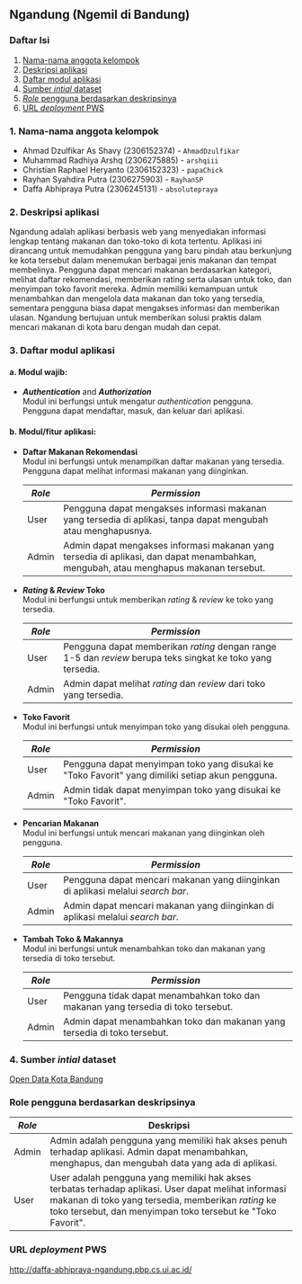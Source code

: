 ## Ngandung (Ngemil di Bandung)

### Daftar Isi

1. [Nama-nama anggota kelompok](#nama-nama-anggota-kelompok)
2. [Deskripsi aplikasi](#deskripsi-aplikasi)
3. [Daftar modul aplikasi](#daftar-modul-aplikasi)
4. [Sumber _intial_ dataset](#sumber-intial-dataset)
5. [_Role_ pengguna berdasarkan deskripsinya](#_Role_-pengguna-berdasarkan-deskripsinya)
6. [URL _deployment_ PWS](#url-deployment-pws)

### 1. Nama-nama anggota kelompok

-   Ahmad Dzulfikar As Shavy (2306152374) - `AhmadDzulfikar`
-   Muhammad Radhiya Arshq (2306275885) - `arshqiii`
-   Christian Raphael Heryanto (2306152323) - `papaChick`
-   Rayhan Syahdira Putra (2306275903) - `RayhanSP`
-   Daffa Abhipraya Putra (2306245131) - `absolutepraya`

### 2. Deskripsi aplikasi

Ngandung adalah aplikasi berbasis web yang menyediakan informasi lengkap tentang makanan dan toko-toko di kota tertentu. Aplikasi ini dirancang untuk memudahkan pengguna yang baru pindah atau berkunjung ke kota tersebut dalam menemukan berbagai jenis makanan dan tempat membelinya. Pengguna dapat mencari makanan berdasarkan kategori, melihat daftar rekomendasi, memberikan rating serta ulasan untuk toko, dan menyimpan toko favorit mereka. Admin memiliki kemampuan untuk menambahkan dan mengelola data makanan dan toko yang tersedia, sementara pengguna biasa dapat mengakses informasi dan memberikan ulasan. Ngandung bertujuan untuk memberikan solusi praktis dalam mencari makanan di kota baru dengan mudah dan cepat.

### 3. Daftar modul aplikasi

#### a. Modul wajib:

-   _**Authentication**_ and _**Authorization**_  
    Modul ini berfungsi untuk mengatur _authentication_ pengguna. Pengguna dapat mendaftar, masuk, dan keluar dari aplikasi.

#### b. Modul/fitur aplikasi:

-   **Daftar Makanan Rekomendasi**  
    Modul ini berfungsi untuk menampilkan daftar makanan yang tersedia. Pengguna dapat melihat informasi makanan yang diinginkan.

    | _Role_  | _Permission_                                                                                                                           |
    | ----- | ------------------------------------------------------------------------------------------------------------------------------------ |
    | User  | Pengguna dapat mengakses informasi makanan yang tersedia di aplikasi, tanpa dapat mengubah atau menghapusnya.                        |
    | Admin | Admin dapat mengakses informasi makanan yang tersedia di aplikasi, dan dapat menambahkan, mengubah, atau menghapus makanan tersebut. |

-   **_Rating_ & _Review_ Toko**  
    Modul ini berfungsi untuk memberikan _rating_ & _review_ ke toko yang tersedia.

    | _Role_  | _Permission_                                                                                                  |
    | ----- | ----------------------------------------------------------------------------------------------------------- |
    | User  | Pengguna dapat memberikan _rating_ dengan range 1-5 dan _review_ berupa teks singkat ke toko yang tersedia. |
    | Admin | Admin dapat melihat _rating_ dan _review_ dari toko yang tersedia.                                          |

-   **Toko Favorit**  
    Modul ini berfungsi untuk menyimpan toko yang disukai oleh pengguna.

    | _Role_  | _Permission_                                                                                       |
    | ----- | ------------------------------------------------------------------------------------------------ |
    | User  | Pengguna dapat menyimpan toko yang disukai ke "Toko Favorit" yang dimiliki setiap akun pengguna. |
    | Admin | Admin tidak dapat menyimpan toko yang disukai ke "Toko Favorit".                                 |

-   **Pencarian Makanan**  
    Modul ini berfungsi untuk mencari makanan yang diinginkan oleh pengguna.

    | _Role_  | _Permission_                                                                       |
    | ----- | -------------------------------------------------------------------------------- |
    | User  | Pengguna dapat mencari makanan yang diinginkan di aplikasi melalui _search bar_. |
    | Admin | Admin dapat mencari makanan yang diinginkan di aplikasi melalui _search bar_.    |

-   **Tambah Toko & Makannya**  
    Modul ini berfungsi untuk menambahkan toko dan makanan yang tersedia di toko tersebut.

    | _Role_  | _Permission_                                                                        |
    | ----- | --------------------------------------------------------------------------------- |
    | User  | Pengguna tidak dapat menambahkan toko dan makanan yang tersedia di toko tersebut. |
    | Admin | Admin dapat menambahkan toko dan makanan yang tersedia di toko tersebut.          |

### 4. Sumber _intial_ dataset

[Open Data Kota Bandung](https://opendata.bandung.go.id/dataset/data-rumah-makan-restoran-cafe-di-kota-bandung)

### __Role__ pengguna berdasarkan deskripsinya

| _Role_  | Deskripsi                                                                                                                                                                                                                 |
| ----- | ------------------------------------------------------------------------------------------------------------------------------------------------------------------------------------------------------------------------- |
| Admin | Admin adalah pengguna yang memiliki hak akses penuh terhadap aplikasi. Admin dapat menambahkan, menghapus, dan mengubah data yang ada di aplikasi.                                                                        |
| User  | User adalah pengguna yang memiliki hak akses terbatas terhadap aplikasi. User dapat melihat informasi makanan di toko yang tersedia, memberikan _rating_ ke toko tersebut, dan menyimpan toko tersebut ke "Toko Favorit". |

### URL _deployment_ PWS

http://daffa-abhipraya-ngandung.pbp.cs.ui.ac.id/